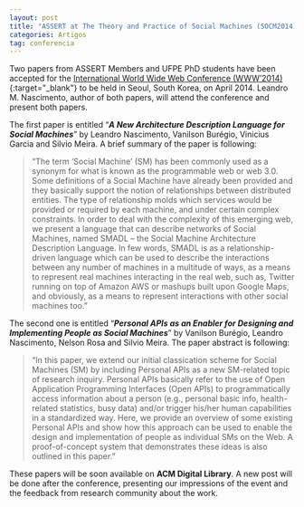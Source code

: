 ```yaml
---
layout: post
title: "ASSERT at The Theory and Practice of Social Machines (SOCM2014) co-located with 23rd International World Wide Web Conference (WWW2014)"
categories: Artigos
tag: conferencia
---
```


Two papers from ASSERT Members and UFPE PhD students have been accepted for the [International World Wide Web Conference (WWW’2014)](http://www2014.kr/){:target="_blank"}  to be held in Seoul, South Korea, on April 2014. Leandro M. Nascimento, author of both papers, will attend the conference and present both papers.

The first paper is entitled “_**A New Architecture Description Language for Social Machines**_” by Leandro Nascimento, Vanilson Burégio, Vinicius Garcia and Silvio Meira. A brief summary of the paper is following:

> “The term ‘Social Machine’ (SM) has been commonly used as a synonym for what is known as the programmable web or web 3.0. Some definitions of a Social Machine have already been provided and they basically support the notion of relationships between distributed entities. The type of relationship molds which services would be provided or required by each machine, and under certain complex constraints. In order to deal with the complexity of this emerging web, we present a language that can describe networks of Social Machines, named SMADL – the Social Machine Architecture Description Language. In few words, SMADL is as a relationship-driven language which can be used to describe the interactions between any number of machines in a multitude of ways, as a means to represent real machines interacting in the real web, such as, Twitter running on top of Amazon AWS or mashups built upon Google Maps, and obviously, as a means to represent interactions with other social machines too.”

The second one is entitled “**_Personal APIs as an Enabler for Designing and Implementing People as Social Machines_**” by Vanilson Burégio, Leandro Nascimento, Nelson Rosa and Silvio Meira. The paper abstract is following:

> “In this paper, we extend our initial classication scheme for Social Machines (SM) by including Personal APIs as a new SM-related topic of research inquiry. Personal APIs basically refer to the use of Open Application Programming Interfaces (Open APIs) to programmatically access information about a person (e.g., personal basic info, health-related statistics, busy data) and/or trigger his/her human capabilities in a standardized way. Here, we provide an overview of some existing Personal APIs and show how this approach can be used to enable the design and implementation of people as individual SMs on the Web. A proof-of-concept system that demonstrates these ideas is also outlined in this paper.”

These papers will be soon available on **ACM Digital Library**. A new post will be done after the conference, presenting our impressions of the event and the feedback from research community about the work.